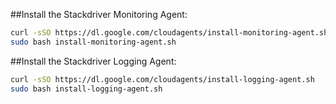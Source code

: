##Install the Stackdriver Monitoring Agent:
```bash
curl -sSO https://dl.google.com/cloudagents/install-monitoring-agent.sh
sudo bash install-monitoring-agent.sh
```

##Install the Stackdriver Logging Agent:
```bash
curl -sSO https://dl.google.com/cloudagents/install-logging-agent.sh
sudo bash install-logging-agent.sh
```


